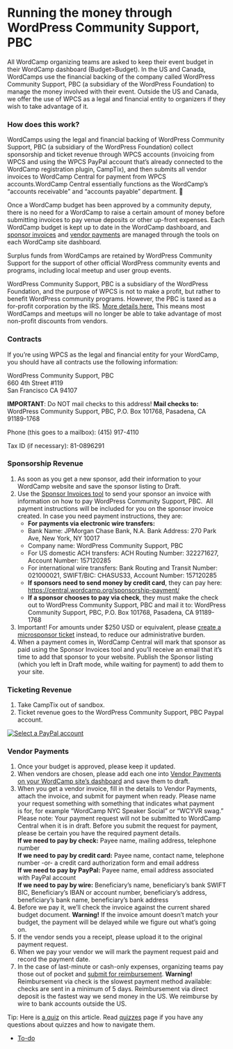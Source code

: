 # Running the money through WordPress Community Support, PBC

All WordCamp organizing teams are asked to keep their event budget in their WordCamp dashboard (Budget>Budget). In the US and Canada, WordCamps use the financial backing of the company called WordPress Community Support, PBC (a subsidiary of the WordPress Foundation) to manage the money involved with their event. Outside the US and Canada, we offer the use of WPCS as a legal and financial entity to organizers if they wish to take advantage of it.

### How does this work?

WordCamps using the legal and financial backing of WordPress Community Support, PBC (a subsidiary of the WordPress Foundation) collect sponsorship and ticket revenue through WPCS accounts (invoicing from WPCS and using the WPCS PayPal account that’s already connected to the WordCamp registration plugin, CampTix), and then submits all vendor invoices to WordCamp Central for payment from WPCS accounts.WordCamp Central essentially functions as the WordCamp’s “accounts receivable” and “accounts payable” department. 🙂

Once a WordCamp budget has been approved by a community deputy, there is no need for a WordCamp to raise a certain amount of money before submitting invoices to pay venue deposits or other up-front expenses. Each WordCamp budget is kept up to date in the WordCamp dashboard, and [sponsor invoices](https://make.wordpress.org/community/handbook/wordcamp-organizer-handbook/first-steps/budget-and-finances/creating-sponsor-invoices/) and [vendor payments](https://make.wordpress.org/community/handbook/wordcamp-organizer-handbook/first-steps/budget-and-finances/submitting-payment-requests/) are managed through the tools on each WordCamp site dashboard.

Surplus funds from WordCamps are retained by WordPress Community Support for the support of other official WordPress community events and programs, including local meetup and user group events.

WordPress Community Support, PBC is a subsidiary of the WordPress Foundation, and the purpose of WPCS is not to make a profit, but rather to benefit WordPress community programs. However, the PBC is taxed as a for-profit corporation by the IRS. [More details here.](https://make.wordpress.org/community/2015/10/02/money-money-money/) This means most WordCamps and meetups will no longer be able to take advantage of most non-profit discounts from vendors.

### Contracts

If you’re using WPCS as the legal and financial entity for your WordCamp, you should have all contracts use the following information:

WordPress Community Support, PBC  
660 4th Street #119  
San Francisco CA 94107

**IMPORTANT**: Do NOT mail checks to this address! **Mail checks to:** WordPress Community Support, PBC, P.O. Box 101768, Pasadena, CA 91189-1768

Phone (this goes to a mailbox): (415) 917-4110

Tax ID (if necessary): 81-0896291

### **Sponsorship Revenue**

1.  As soon as you get a new sponsor, add their information to your WordCamp website and save the sponsor listing to Draft.
2.  Use the [Sponsor Invoices tool](https://make.wordpress.org/community/handbook/wordcamp-organizer-handbook/first-steps/budget-and-finances/creating-sponsor-invoices/) to send your sponsor an invoice with information on how to pay WordPress Community Support, PBC.  All payment instructions will be included for you on the sponsor invoice created. In case you need payment instructions, they are:
    *   **For payments via electronic wire transfers:**
    *   Bank Name: JPMorgan Chase Bank, N.A. Bank Address: 270 Park Ave, New York, NY 10017
    *   Company name: WordPress Community Support, PBC
    *   For US domestic ACH transfers: ACH Routing Number: 322271627, Account Number: 157120285
    *   For international wire transfers: Bank Routing and Transit Number: 021000021, SWIFT/BIC: CHASUS33, Account Number: 157120285
    *   **If sponsors need to send money by credit card**, they can pay here: https://central.wordcamp.org/sponsorship-payment/
    *   **If a sponsor chooses to pay via check**, they must make the check out to WordPress Community Support, PBC and mail it to: WordPress Community Support, PBC, P.O. Box 101768, Pasadena, CA 91189-1768
3.  Important! For amounts under $250 USD or equivalent, please [create a microsponsor ticket](https://make.wordpress.org/community/handbook/wordcamp-organizer/first-steps/web-presence/using-camptix-event-ticketing-plugin/#creating-tickets) instead, to reduce our administrative burden.
4.  When a payment comes in, WordCamp Central will mark that sponsor as paid using the Sponsor Invoices tool and you’ll receive an email that it’s time to add that sponsor to your website. Publish the Sponsor listing (which you left in Draft mode, while waiting for payment) to add them to your site.

### **Ticketing Revenue**

1.  Take CampTix out of sandbox.
2.  Ticket revenue goes to the WordPress Community Support, PBC Paypal account.

[![Select a PayPal account](https://make.wordpress.org/community/files/2015/09/Select-a-PayPal-account-1024x714.png)](https://make.wordpress.org/community/files/2015/09/Select-a-PayPal-account.png)

### **Vendor Payments**

1.  Once your budget is approved, please keep it updated.
2.  When vendors are chosen, please add each one into [Vendor Payments on your WordCamp site’s dashboard](https://make.wordpress.org/community/handbook/wordcamp-organizer-handbook/first-steps/budget-and-finances/submitting-payment-requests/) and save them to draft.
3.  When you get a vendor invoice, fill in the details to Vendor Payments, attach the invoice, and submit for payment when ready. Please name your request something with something that indicates what payment is for, for example “WordCamp NYC Speaker Social” or “WCYVR swag.” Please note: Your payment request will not be submitted to WordCamp Central when it is in draft. Before you submit the request for payment, please be certain you have the required payment details.  
    **If we need to pay by check:** Payee name, mailing address, telephone number  
    **If **we need to pay by** credit card:** Payee name, contact name, telephone number -or- a credit card authorization form and email address  
    **If **we need to pay by** PayPal:** Payee name, email address associated with PayPal account  
    **If **we need to pay by** wire:** Beneficiary’s name, beneficiary’s bank SWIFT BIC, Beneficiary’s IBAN or account number, beneficiary’s address, beneficiary’s bank name, beneficiary’s bank address
4.  Before we pay it, we’ll check the invoice against the current shared budget document. **Warning!** If the invoice amount doesn’t match your budget, the payment will be delayed while we figure out what’s going on.
5.  If the vendor sends you a receipt, please upload it to the original payment request.
6.  When we pay your vendor we will mark the payment request paid and record the payment date.
7.  In the case of last-minute or cash-only expenses, organizing teams pay those out of pocket and [submit for reimbursement](https://make.wordpress.org/community/handbook/wordcamp-organizer-handbook/first-steps/budget-and-finances/reimbursement-requests/). **Warning!** Reimbursement via check is the slowest payment method available: checks are sent in a minimum of 5 days. Reimbursement via direct deposit is the fastest way we send money in the US. We reimburse by wire to bank accounts outside the US.

Tip: Here is [a quiz](https://community-self-training.mystagingwebsite.com/quiz/running-the-money-through-wordpress-community-support-pbc/) on this article. Read [quizzes](https://make.wordpress.org/community/handbook/wordcamp-organizer/quizzes/) page if you have any questions about quizzes and how to navigate them.

*   [To-do](# "To-do")